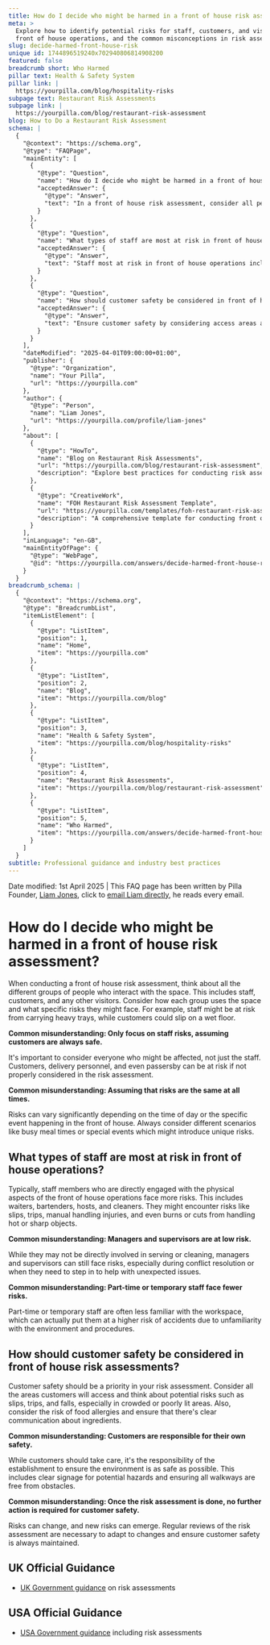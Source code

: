 ```yaml
---
title: How do I decide who might be harmed in a front of house risk assessment?
meta: >
  Explore how to identify potential risks for staff, customers, and visitors in
  front of house operations, and the common misconceptions in risk assessments.
slug: decide-harmed-front-house-risk
unique id: 1744896519240x702940806814908200
featured: false
breadcrumb short: Who Harmed
pillar text: Health & Safety System
pillar link: |
  https://yourpilla.com/blog/hospitality-risks
subpage text: Restaurant Risk Assessments
subpage link: |
  https://yourpilla.com/blog/restaurant-risk-assessment
blog: How to Do a Restaurant Risk Assessment
schema: |
  {
    "@context": "https://schema.org",
    "@type": "FAQPage",
    "mainEntity": [
      {
        "@type": "Question",
        "name": "How do I decide who might be harmed in a front of house risk assessment?",
        "acceptedAnswer": {
          "@type": "Answer",
          "text": "In a front of house risk assessment, consider all people who interact with the space, including staff, customers, and any other visitors. Assess how each group uses the space and specific risks they face, such as staff risk from carrying heavy trays and customers potentially slipping on wet floors. Always include various scenarios like busy meal times or special events which could introduce additional risks."
        }
      },
      {
        "@type": "Question",
        "name": "What types of staff are most at risk in front of house operations?",
        "acceptedAnswer": {
          "@type": "Answer",
          "text": "Staff most at risk in front of house operations include those directly involved in physical tasks, such as waiters, bartenders, hosts, and cleaners. Common risks include slips, trips, manual handling injuries, and injuries from hot or sharp objects. Managers and supervisors, although not always directly involved, can also face risks related to conflict resolution or emergency handling."
        }
      },
      {
        "@type": "Question",
        "name": "How should customer safety be considered in front of house risk assessments?",
        "acceptedAnswer": {
          "@type": "Answer",
          "text": "Ensure customer safety by considering access areas and potential hazards like slips, trips, and falls, especially in crowded or dimly lit sections. Emphasize clear communication about food ingredients to manage allergy risks. Regular updates to the risk assessment are necessary to respond to changes and manage new risks effectively, ensuring the environment remains safe."
        }
      }
    ],
    "dateModified": "2025-04-01T09:00:00+01:00",
    "publisher": {
      "@type": "Organization",
      "name": "Your Pilla",
      "url": "https://yourpilla.com"
    },
    "author": {
      "@type": "Person",
      "name": "Liam Jones",
      "url": "https://yourpilla.com/profile/liam-jones"
    },
    "about": [
      {
        "@type": "HowTo",
        "name": "Blog on Restaurant Risk Assessments",
        "url": "https://yourpilla.com/blog/restaurant-risk-assessment",
        "description": "Explore best practices for conducting risk assessments in restaurant settings to ensure safety for both staff and customers."
      },
      {
        "@type": "CreativeWork",
        "name": "FOH Restaurant Risk Assessment Template",
        "url": "https://yourpilla.com/templates/foh-restaurant-risk-assessment",
        "description": "A comprehensive template for conducting front of house risk assessments in restaurants, designed to improve safety and compliance."
      }
    ],
    "inLanguage": "en-GB",
    "mainEntityOfPage": {
      "@type": "WebPage",
      "@id": "https://yourpilla.com/answers/decide-harmed-front-house-risk"
    }
  }
breadcrumb_schema: |
  {
    "@context": "https://schema.org",
    "@type": "BreadcrumbList",
    "itemListElement": [
      {
        "@type": "ListItem",
        "position": 1,
        "name": "Home",
        "item": "https://yourpilla.com"
      },
      {
        "@type": "ListItem",
        "position": 2,
        "name": "Blog",
        "item": "https://yourpilla.com/blog"
      },
      {
        "@type": "ListItem",
        "position": 3,
        "name": "Health & Safety System",
        "item": "https://yourpilla.com/blog/hospitality-risks"
      },
      {
        "@type": "ListItem",
        "position": 4,
        "name": "Restaurant Risk Assessments",
        "item": "https://yourpilla.com/blog/restaurant-risk-assessment"
      },
      {
        "@type": "ListItem",
        "position": 5,
        "name": "Who Harmed",
        "item": "https://yourpilla.com/answers/decide-harmed-front-house-risk"
      }
    ]
  }
subtitle: Professional guidance and industry best practices
---
```


Date modified: 1st April 2025 | This FAQ page has been written by Pilla Founder, [Liam Jones](https://yourpilla.com/profile/liam-jones), click to [email Liam directly](https://mailto:liam@yourpilla.com), he reads every email.

# How do I decide who might be harmed in a front of house risk assessment?

When conducting a front of house risk assessment, think about all the different groups of people who interact with the space. This includes staff, customers, and any other visitors. Consider how each group uses the space and what specific risks they might face. For example, staff might be at risk from carrying heavy trays, while customers could slip on a wet floor.

**Common misunderstanding: Only focus on staff risks, assuming customers are always safe.**

It's important to consider everyone who might be affected, not just the staff. Customers, delivery personnel, and even passersby can be at risk if not properly considered in the risk assessment.

**Common misunderstanding: Assuming that risks are the same at all times.**

Risks can vary significantly depending on the time of day or the specific event happening in the front of house. Always consider different scenarios like busy meal times or special events which might introduce unique risks.

## What types of staff are most at risk in front of house operations?

Typically, staff members who are directly engaged with the physical aspects of the front of house operations face more risks. This includes waiters, bartenders, hosts, and cleaners. They might encounter risks like slips, trips, manual handling injuries, and even burns or cuts from handling hot or sharp objects.

**Common misunderstanding: Managers and supervisors are at low risk.**

While they may not be directly involved in serving or cleaning, managers and supervisors can still face risks, especially during conflict resolution or when they need to step in to help with unexpected issues.

**Common misunderstanding: Part-time or temporary staff face fewer risks.**

Part-time or temporary staff are often less familiar with the workspace, which can actually put them at a higher risk of accidents due to unfamiliarity with the environment and procedures.

## How should customer safety be considered in front of house risk assessments?

Customer safety should be a priority in your risk assessment. Consider all the areas customers will access and think about potential risks such as slips, trips, and falls, especially in crowded or poorly lit areas. Also, consider the risk of food allergies and ensure that there's clear communication about ingredients.

**Common misunderstanding: Customers are responsible for their own safety.**

While customers should take care, it's the responsibility of the establishment to ensure the environment is as safe as possible. This includes clear signage for potential hazards and ensuring all walkways are free from obstacles.

**Common misunderstanding: Once the risk assessment is done, no further action is required for customer safety.**

Risks can change, and new risks can emerge. Regular reviews of the risk assessment are necessary to adapt to changes and ensure customer safety is always maintained.

## UK Official Guidance

-   [UK Government guidance](https://www.hse.gov.uk/catering/risk.htm) on risk assessments

## USA Official Guidance

-   [USA Government guidance](https://www.fda.gov/regulatory-information/search-fda-guidance-documents/draft-guidance-industry-hazard-analysis-and-risk-based-preventive-controls-human-food) including risk assessments
